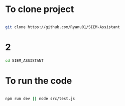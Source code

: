# To clone project 

``` bash 

git clone https://github.com/Ryanu01/SIEM-Assistant

```

# 2 
```bash
cd SIEM_ASSISTANT
```
# To run the code 

``` bash 

npm run dev || node src/test.js

```
